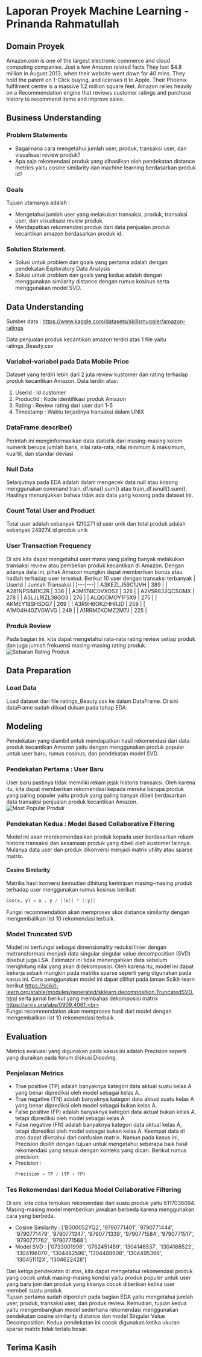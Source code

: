 # Laporan Proyek Machine Learning - Prinanda Rahmatullah

## Domain Proyek
Amazon.com is one of the largest electronic commerce and cloud computing companies. Just a few Amazon related facts
They lost $4.8 million in August 2013, when their website went down for 40 mins. They hold the patent on 1-Click buying, and licenses it to Apple. Their Phoenix fulfilment centre is a massive 1.2 million square feet. Amazon relies heavily on a Recommendation engine that reviews customer ratings and purchase history to recommend items and improve sales.

## Business Understanding
### Problem Statements
- Bagaimana cara mengetahui jumlah user, produk, transaksi user, dan visualisasi review produk?
- Apa saja rekomendasi produk yang dihasilkan oleh pendekatan distance metrics yaitu cosine similarity dan machine learning berdasarkan produk id?

### Goals
Tujuan utamanya adalah : 
- Mengetahui jumlah user yang melakukan transaksi, produk, transaksi user, dan visualisasi review produk.
- Mendapatkan rekomendasi produk dari data penjualan produk kecantikan amazon berdasarkan produk id. 

### Solution Statement.
- Solusi untuk problem dan goals yang pertama adalah dengan pendekatan Exploratory Data Analysis
- Solusi untuk problem dan goals yang kedua adalah dengan menggunakan similarity distance dengan rumus kosinus serta menggunakan model SVD.

## Data Understanding
Sumber data : https://www.kaggle.com/datasets/skillsmuggler/amazon-ratings

Data penjualan produk kecantikan amazon terdiri atas 1 file yaitu ratings_Beauty.csv

### Variabel-variabel pada Data Mobile Price
Dataset yang terdiri lebih dari 2 juta review kustomer dan rating terhadap produk kecantikan Amazon.
Data terdiri atas:
1. UserId : Id customer
2. ProductId : Kode identifikasi produk Amazon 
3. Rating : Review rating dari user dari 1-5
4. Timestamp : Waktu terjadinya transaksi dalam UNIX


### DataFrame.describe()
Perintah ini menginformasikan data statistik dari masing-masing kolom numerik berupa jumlah baris, nilai rata-rata, nilai minimum & maksimum, kuartil, dan standar deviasi

### Null Data
Selanjutnya pada EDA adalah dalam mengecek data null atau kosong menggunakan command train_df.isna().sum() atau train_df.isnull().sum(). Hasilnya menunjukkan bahwa tidak ada data yang kosong pada dataset ini.

### Count Total User and Product
Total user adalah sebanyak 1210271 id user unik dan total produk adalah sebanyak 249274 id produk unik

### User Transaction Frequency
Di sini kita dapat mengetahui user mana yang paling banyak melakukan transaksi review atau pembelian produk kecantikan di Amazon. Dengan adanya data ini, pihak Amazon mungkin dapat memberikan bonus atau hadiah terhadap user tersebut. Berikut 10 user dengan transaksi terbanyak
| UserId  | Jumlah Transaksi  |
|---|---|
| A3KEZLJ59C1JVH |    389 |
| A281NPSIMI1C2R |    336 |
| A3M174IC0VXOS2 |    326 |
| A2V5R832QCSOMX |    278 |
| A3LJLRIZL38GG3 |    276 |
| ALQGOMOY1F5X9 |     275 |
| AKMEY1BSHSDG7 |     269 |
| A3R9H6OKZHHRJD |    259 |
| A1M04H40ZVGWVG |    249 |
| A1RRMZKOMZ2M7J |    225 |

### Produk Review
Pada bagian ini, kita dapat mengetahui rata-rata rating review setiap produk dan juga jumlah frekuensi masing-masing rating produk.
![Sebaran Rating Produk](images/review.png "Sebaran Rating Produk")

## Data Preparation

### Load Data
Load dataset dari file ratings_Beauty.csv ke dalam DataFrame. Di sini dataFrame sudah diload duluan pada tahap EDA.


## Modeling
Pendekatan yang diambil untuk mendapatkan hasil rekomendasi dari data produk kecantikan Amazon yaitu dengan menggunakan produk populer untuk user baru, rumus cosinus, dan pendekatan model SVD.

### Pendekatan Pertama : User Baru
User baru pastinya tidak memiliki rekam jejak historis transaksi. Oleh karena itu, kita dapat memberikan rekomendasi kepada mereka berupa produk yang paling populer yaitu produk yang paling banyak dibeli berdasarkan data transaksi penjualan produk kecantikan Amazon.<br>
![Most Popular Produk](images/popular.png "Most Popular Produk")

<!-- TODO -->
### Pendekatan Kedua : Model Based Collaborative Filtering
Model ini akan merekomendasikan produk kepada user berdasarkan rekam historis transaksi dan kesamaan produk yang dibeli oleh kustomer lainnya. Mulanya data user dan produk dikonversi menjadi matrix utility atau sparse matrix.

#### Cosine Similarity
Matriks hasil konversi kemudian dihitung kemiripan masing-masing produk terhadap user menggunakan rumus kosinus berikut:
```python
Cos(x, y) = x . y / ||x|| * ||y||
```
Fungsi recommendation akan memproses skor distance similarity dengan mengembalikan list 10 rekomendasi terbaik.

### Model Truncated SVD
Model ini berfungsi sebagai dimensionality reduksi linier dengan metransformasi menjadi data singular singular value decomposition (SVD) disebut juga LSA. Estimator ini tidak menengahkan data sebelum menghitung nilai yang akan didekomposisi. Oleh karena itu, model ini dapat bekerja sebaik mungkin pada matriks sparse seperti yang digunakan pada kasus ini. Cara penggunakan model ini dapat dilihat pada laman Scikit-learn berikut https://scikit-learn.org/stable/modules/generated/sklearn.decomposition.TruncatedSVD.html serta jurnal berikut yang membahas dekomposisi matrix https://arxiv.org/abs/0909.4061.<br><br>
Fungsi recommendation akan memproses hasil dari model dengan mengembalikan list 10 rekomendasi terbaik.

## Evaluation
Metrics evaluasi yang digunakan pada kasus ini adalah Precision seperti yang diuraikan pada forum diskusi Dicoding.

### Penjelasan Metrics
- True positive (TP) adalah banyaknya kategori data aktual suatu kelas A yang benar diprediksi oleh model sebagai kelas A.
- True negative (TN) adalah banyaknya kategori data aktual suatu kelas A yang benar diprediksi oleh model sebagai bukan kelas A.
- False positive (FP) adalah banyaknya kategori data aktual bukan kelas A, tetapi diprediksi oleh model sebagai kelas A.
- False negative (FN) adalah banyaknya kategori data aktual kelas A, tetapi diprediksi oleh model sebagai bukan kelas A.
Keempat data di atas dapat diketahui dari confusion matrix. Namun pada kasus ini, Precision dipilih dengan tujuan untuk mengetahui seberapa baik hasil rekomendasi yang sesuai dengan konteks yang dicari. Berikut rumus precision:
- Precision : 
    ```python
    Precision = TP / (TP + FP)
    ```

### Tes Rekomendasi dari Kedua Model Collaborative Filtering
Di sini, kita coba temukan rekomendasi dari suatu produk yaitu 6117036094. Masing-masing model memberikan jawaban berbeda karena menggunakan cara yang berbeda. 
- Cosine Similarity : ['B000052YQ2', '9790771401', '9790771444', '9790771479', '9790771347', '9790771339', '9790771584', '9790771517', '9790771762', '9790771568']
- Model SVD : ['0733001998', '0762451459', '1304146537', '1304168522', '1304196070', '1304482596', '1304488608', '1304495396', '130451112X', '1304622428']

Dari ketiga pendekatan di atas, kita dapat mengetahui rekomendasi produk yang cocok untuk masing-masing kondisi yaitu produk populer untuk user yang baru join dan produk yang kiranya cocok diberikan ketika user membeli suatu produk
<br>
Tujuan pertama sudah diperoleh pada bagian EDA yaitu mengetahui jumlah user, produk, transaksi user, dan produk review. Kemudian, tujuan kedua yaitu mengembangkan model sederhana rekomendasi menggunakan pendekatan cosine similarity distance dan model Singular Value Decomposition. Kedua pendekatan ini cocok digunakan ketika ukuran sparse matrix tidak terlalu besar.

## Terima Kasih